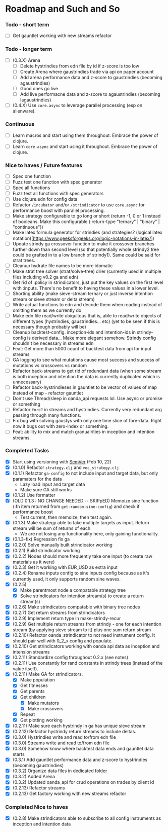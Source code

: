 # Roadmap and Such and So

### Todo - short term

- [ ] Get gauntlet working with new streams refactor
### Todo - longer term

- [ ] (0.3.X) Arena
  - [ ] Delete hystrindies from edn file by id if z-score is too low
  - [ ] Create Arena where gaustrindies trade via api on paper account
  - [ ] Add arena performance data and z-score to gaustrindies (becoming agaustrindies)
  - [ ] Good ones go live
  - [ ] Add live performacne data and z-score to agaustrindies (becoming lagaustrindies)
- [ ] (0.4.X) Use `core.async` to leverage parallel processing (esp on alienware).
### Continuous

- [ ] Learn macros and start using them throughout. Embrace the power of clojure.
- [ ] Learn `core.async` and start using it throughout. Embrace the power of clojure.

### Nice to haves / Future features

- [ ] Spec one function
- [ ] Fuzz test one function with spec generator
- [ ] Spec all functions
- [ ] Fuzz test all functions with spec generators
- [ ] Use clojure.edn for config data
- [ ] Refactor `/incubator` and/or `/strindicator` to use `core.async` for performance boost with parallel processing.
- [ ] Make strategy configurable to go long or short (return -1, 0 or 1 instead of booleans. Make this configurable (:return-type "ternary" | "binary" | "continuous"))
- [ ] Make latex formula generator for strindies (and strategies? (logical latex notation)[https://www.geeksforgeeks.org/logic-notations-in-latex/])
- [ ] Update strindy ga crossover function to make it crossover branches further down than second level (so that potentially whole strindy2 tree could be grafted in to a low branch of strindy1). Same could be said for strat trees.
- [ ] Cleanup hydrate file names to be more idomatic
- [ ] Make strat tree solver (strat/solve-tree) drier (currently used in multiple files including v0.2 ga and edn)
- [ ] Get rid of :policy in strindicators, just put the key values on the first level with :inputs. There's no benefit to having these values in a lower level.
- [ ] Shorting ability (make sieve-stream ternary or just inverse intention stream or sieve stream or delta stream)
- [ ] Write actual functions to edn and decode them when reading instead of omitting them as we currently do
- [ ] Make edn file read/write ubiquitous that is, able to read/write objects of different types (hystrindies, gaustrindies... etc) (yet to be seen if this is necessary though probably will be)
- [ ] Cleanup backtest-config. inception-ids and intention-ids in strindy-config is derived data... Make more elegant somehow. Strindy config shouldn't be necessary in streams.edn
- [ ] Feat: Get more than 5000 count of backtest data from api for input streams
- [ ] GA logging to see what mutations cause most success and success of mutations vs crossovers vs random
- [ ] Refactor back-streams to get rid of redundant data (when some stream is both inception and intention the data is currently duplicated which is unnecessary)
- [ ] Refactor back-hystrindieses in gauntlet to be vector of values of map instead of map - refactor gauntlet
- [ ] Don't use Thread/sleep in oanda_api requests lol. Use async or promise or something
- [ ] Refactor `fore?` in streams and hystrindies. Currently very redundant arg passing through many functions.
- [ ] Fix bug with solving gaustys with only one time slice of fore-data. Right now it bugs out with zero-index or something.
- [ ] Feat: ability to mix and match granualrities in inception and intention streams.

### Completed Tasks

- [x] Start using versioning with [SemVer](https://semver.org/) (Feb 10, 22)
- [x] (0.1.0) Refactor `strategy.clj` and `vec_strategy.clj`
- [x] (0.1.1) Refactor `ga-config` to not include input and target data, but only paramaters for the data
  - Lazy load input and target data
  - Make sure GA still works
- [x] (0.1.2) Use formatter
- [x] (OLD 0.1.3 : NO CHANGE NEEDED -- SKIPpED) Memoize sine function (:fn item returned from `get-random-sine-config`) and check if performance boost
  - Test current, then memoize, then test again.
- [x] (0.1.3) Make strategy able to take multiple targets as input. Return stream will be sum of returns of each
  - We are not losing any functionality here, only gaining functionality.
- [x] (0.1.3-fix) Regression fix ga
- [x] (0.2.0) Solve manually built strindicator working
- [x] (0.2.1) Build strindicator working
- [x] (0.2.2) Nodes should more frequently take one input (to create raw materials as it were)
- [x] (0.2.3) Get it working with EUR_USD as extra input
- [x] (0.2.4) Rename inputs config to sine inputs config because as it's currently used, it only supports random sine waves.
- [x] (0.2.5)
  - [x] Make parentmost node a compatable strategy tree
  - [x] Solve strindicators for intention stream(s) to create a return stream(s)
- [x] (0.2.6) Make strindicators compatable with binary tree nodes
- [x] (0.2.7) Get return streams from strindicators
- [x] (0.2.9) Implement return type in make-strindy-recur
- [x] (0.2.9) Get multiple return streams from strindy - one for each intention stream (by applying sieve stream to it) plus one sum return stream
- [x] (0.2.10) Refactor oanda_strindicator to not need instrument config. It should pair well with 0_2_x config and populate. 
- [x] (0.2.10) Get strindicators working with oanda api data as inception and intension streams
- [x] (0.2.11) Standardize config throughout 0.2.x (see notes)
- [x] (0.2.11) Use constantly for rand constants in strindy trees (instead of the value itself).
- [x] (0.2.11) Make GA for strindicators.
  - [x] Make population
  - [x] Get fitnesses
  - [x] Get parents
  - [x] Get children
    - [x] Make mutators
    - [x] Make crossovers
  - [x] Repeat
  - [x] Get plotting working
- [x] (0.2.11) Make sure each hystrindy in ga has unique sieve stream
- [x] (0.2.12) Refactor hystrindy return streams to include deltas.
- [x] (0.3.0) Hystrindies write and read to/from edn file
- [x] (0.3.0) Streams write and read to/from edn file
- [x] (0.3.0) Somehow know where backtest data ends and gauntlet data starts
- [x] (0.3.1) Add gauntlet performance data and z-score to hystrindies (becoming gaustrindies)
- [x] (0.3.2) Organize data files in dedicated folder
- [x] (0.3.2) Added Arena
- [x] (0.3.2) Updated oanda_api for crud operations on trades by client id
- [x] (0.2.13) Refactor streams
- [x] (0.2.13) Get factory working with new streams refactor
### Completed Nice to haves
- [x] (0.2.8) Make strindicators able to subscribe to all config instruments as inception and intention data
